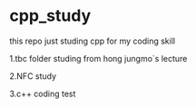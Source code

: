 # cpp_study
this repo just studing cpp for my coding skill 

1.tbc folder studing from hong jungmo`s lecture


2.NFC study


3.c++ coding test
